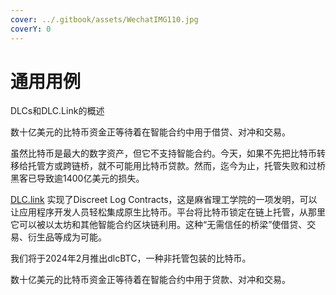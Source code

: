 ```yaml
---
cover: ../.gitbook/assets/WechatIMG110.jpg
coverY: 0
---
```


# 通用用例

DLCs和DLC.Link的概述

数十亿美元的比特币资金正等待着在智能合约中用于借贷、对冲和交易。

虽然比特币是最大的数字资产，但它不支持智能合约。今天，如果不先把比特币转移给托管方或跨链桥，就不可能用比特币贷款。然而，迄今为止，托管失败和过桥黑客已导致逾1400亿美元的损失。

​[DLC.link](http://dlc.link/) 实现了Discreet Log Contracts，这是麻省理工学院的一项发明，可以让应用程序开发人员轻松集成原生比特币。平台将比特币锁定在链上托管，从那里它可以被以太坊和其他智能合约区块链利用。这种“无需信任的桥梁”使借贷、交易、衍生品等成为可能。

我们将于2024年2月推出dlcBTC，一种非托管包装的比特币。

数十亿美元的比特币资金正等待着在智能合约中用于贷款、对冲和交易。
